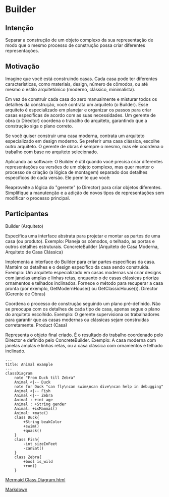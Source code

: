 # Builder

## Intenção
Separar a construção de um objeto complexo da sua representação de modo que o
mesmo processo de construção possa criar diferentes representações.
## Motivação 

Imagine que você está construindo casas. Cada casa pode ter diferentes características, como materiais, design, número de cômodos, ou até mesmo o estilo arquitetônico (moderno, clássico, minimalista).

Em vez de construir cada casa do zero manualmente e misturar todos os detalhes da construção, você contrata um arquiteto (o Builder). Esse arquiteto é especializado em planejar e organizar os passos para criar casas específicas de acordo com as suas necessidades. Um gerente de obra (o Director) coordena o trabalho do arquiteto, garantindo que a construção siga o plano correto.

Se você quiser construir uma casa moderna, contrata um arquiteto especializado em design moderno. Se preferir uma casa clássica, escolhe outro arquiteto. O gerente de obras é sempre o mesmo, mas ele coordena o trabalho com base no arquiteto selecionado.

Aplicando ao software:
O Builder é útil quando você precisa criar diferentes representações ou versões de um objeto complexo, mas quer manter o processo de criação (a lógica de montagem) separado dos detalhes específicos de cada versão. Ele permite que você:

Reaproveite a lógica do "gerente" (o Director) para criar objetos diferentes.
Simplifique a manutenção e a adição de novos tipos de representações sem modificar o processo principal.

## Participantes
Builder (Arquiteto)

Especifica uma interface abstrata para projetar e montar as partes de uma casa (ou produto).
Exemplo: Planeja os cômodos, o telhado, as portas e outros detalhes estruturais.
ConcreteBuilder (Arquiteto de Casa Moderna, Arquiteto de Casa Clássica)

Implementa a interface do Builder para criar partes específicas da casa.
Mantém os detalhes e o design específico da casa sendo construída.
Exemplo: Um arquiteto especializado em casas modernas vai criar designs com janelas amplas e linhas retas, enquanto o de casas clássicas prioriza ornamentos e telhados inclinados.
Fornece o método para recuperar a casa pronta (por exemplo, GetModernHouse() ou GetClassicHouse()).
Director (Gerente de Obras)

Coordena o processo de construção seguindo um plano pré-definido.
Não se preocupa com os detalhes de cada tipo de casa, apenas segue o plano do arquiteto escolhido.
Exemplo: O gerente supervisiona os trabalhadores para garantir que as casas modernas ou clássicas sejam construídas corretamente.
Product (Casa)

Representa o objeto final criado.
É o resultado do trabalho coordenado pelo Director e definido pelo ConcreteBuilder.
Exemplo: A casa moderna com janelas amplas e linhas retas, ou a casa clássica com ornamentos e telhado inclinado.
```mermaid
---
title: Animal example
---
classDiagram
    note "From Duck till Zebra"
    Animal <|-- Duck
    note for Duck "can fly\ncan swim\ncan dive\ncan help in debugging"
    Animal <|-- Fish
    Animal <|-- Zebra
    Animal : +int age
    Animal : +String gender
    Animal: +isMammal()
    Animal: +mate()
    class Duck{
        +String beakColor
        +swim()
        +quack()
    }
    class Fish{
        -int sizeInFeet
        -canEat()
    }
    class Zebra{
        +bool is_wild
        +run()
    }

```

[Mermaid Class Diagram.html](https://mermaid.js.org/syntax/classDiagram.html)

[Markdown](https://docs.github.com/pt/get-started/writing-on-github/getting-started-with-writing-and-formatting-on-github/basic-writing-and-formatting-syntax)
